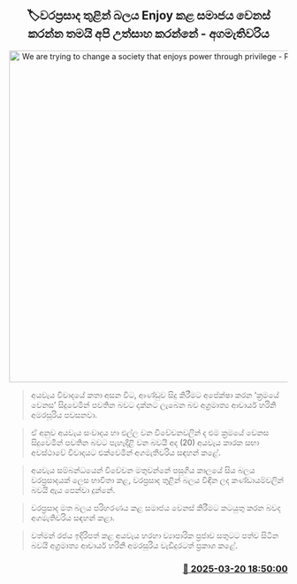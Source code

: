 <p align='center'><b><h2 align='center' title='We are trying to change a society that enjoys power through privilege - Prime Minister'>🏷වරප්‍රසාද තුළින් බලය Enjoy කළ සමාජය වෙනස් කරන්න තමයි අපි උත්සාහ කරන්නේ - අගමැතිවරිය</h2></b></p>
<p align='center'><img src='https://helakuru.sgp1.cdn.digitaloceanspaces.com/esana/images/lib/harini-amarasuriya-parliment-2025.jpg' width='600' alt='We are trying to change a society that enjoys power through privilege - Prime Minister'></p>

> අයවැය විවාදයේ කතා අසන විට, ආණ්ඩුව සිදු කිරීමට අපේක්ෂා කරන ‘ක්‍රමයේ වෙනස’ සිදුවෙමින් පවතින බවට දක්නට ලැබෙන බව අග්‍රමාත්‍ය ආචාර්ය හරිනි අමරසූරිය පවසනවා.

> ඒ අනුව අයවැය සංවාදය හා එල්ල වන විවේචනවලින් ද එම ක්‍රමයේ වෙනස සිදුවෙමින් පවතින බවට පැහැදිළි වන බවයි අද (20) අයවැය කාරක සභා අවස්ථාවේ විවාදයට එක්වෙමින් අගමැතිවරිය සඳහන් කළේ.

> අයවැය සම්බන්ධයෙන් විවේචන මතුවන්නේ පසුගිය කාලයේ සිය බලය වරප්‍රසාදයක් ලෙස භාවිතා කළ, වරප්‍රසාද තුළින් බලය විඳින ලද කණ්ඩායම්වලින් බවයි ඇය පෙන්වා දුන්නේ.

> වරප්‍රසාද මත බලය පරිහරණය කළ සමාජය වෙනස් කිරීමට කටයුතු කරන බවද අගමැතිවරිය සඳහන් කළා.

> වත්මන් රජය ඉදිරිපත් කළ අයවැය හරහා ව්‍යාපාරික ප්‍රජාව සතුටට පත්ව සිටින බවයි අග්‍රමාත්‍ය ආචාර්ය හරිනි අමරසූරිය වැඩිදුරටත් ප්‍රකාශ කළේ. 



<h3 align='right'><a href='https://www.helakuru.lk/esana/p/108500/'>📅 2025-03-20 18:50:00</a></h3>
